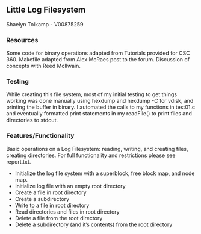 ## Little Log Filesystem
Shaelyn Tolkamp - V00875259


### Resources
Some code for binary operations adapted from Tutorials provided for CSC 360. Makefile adapted from Alex McRaes post to the forum. Discussion of concepts with Reed McIlwain.

### Testing
While creating this file system, most of my initial testing to get things working was done manually using hexdump and hexdump -C for vdisk, and printing the buffer in binary. I automated the calls to my functions in test01.c and eventually formatted print statements in my readFile() to print files and directories to stdout.

### Features/Functionality
Basic operations on a Log Filesystem: reading, writing, and creating files, creating directories. For full functionality and restrictions please see report.txt.
* Initialize the log file system with a superblock, free block map, and node map.
* Initialize log file with an empty root directory
* Create a file in root directory
* Create a subdirectory
* Write to a file in root directory
* Read directories and files in root directory
* Delete a file from the root directory
* Delete a subdirectory (and it’s contents) from the root directory

